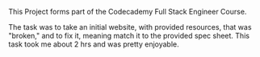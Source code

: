 This Project forms part of the Codecademy Full Stack Engineer Course.

The task was to take an initial website, with provided resources, that was "broken," and to fix it, meaning match it to the provided spec sheet. This task took me about 2 hrs and was pretty enjoyable.